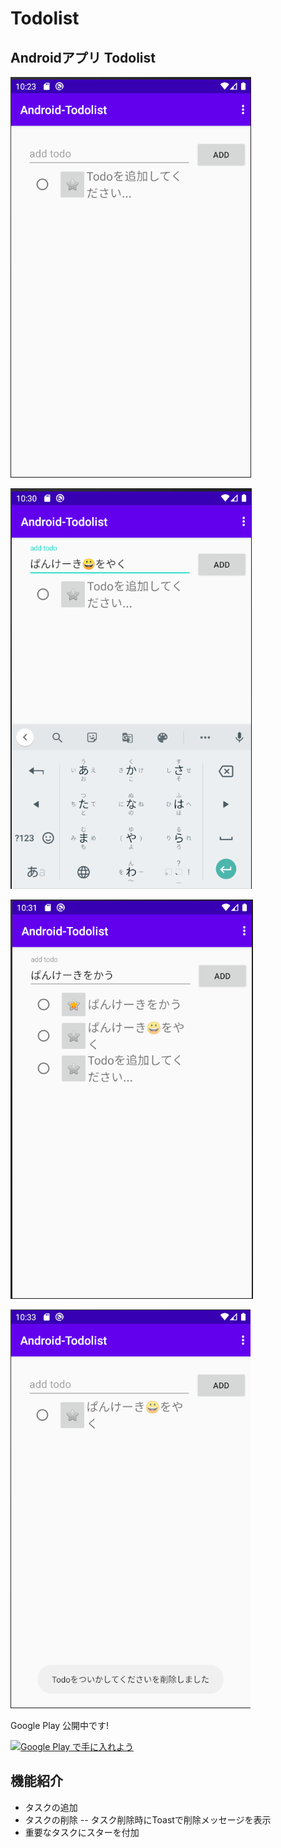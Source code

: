 #  Todolist

## Androidアプリ Todolist
![SS01](https://github.com/cscs8/Android-Todolist/blob/master/img/ss_1.png)


![SS02](https://github.com/cscs8/Android-Todolist/blob/master/img/ss_2.png)

![SS03](https://github.com/cscs8/Android-Todolist/blob/master/img/ss_3.png)

![SS04](https://github.com/cscs8/Android-Todolist/blob/master/img/ss_4.png)

Google Play 公開中です!

<a href='https://play.google.com/store/apps/details?id=com.cscs8.todolist&pcampaignid=pcampaignidMKT-Other-global-all-co-prtnr-py-PartBadge-Mar2515-1'><img alt='Google Play で手に入れよう' src='https://play.google.com/intl/en_us/badges/static/images/badges/ja_badge_web_generic.png'/></a>

## 機能紹介

- タスクの追加
- タスクの削除
-- タスク削除時にToastで削除メッセージを表示
- 重要なタスクにスターを付加

